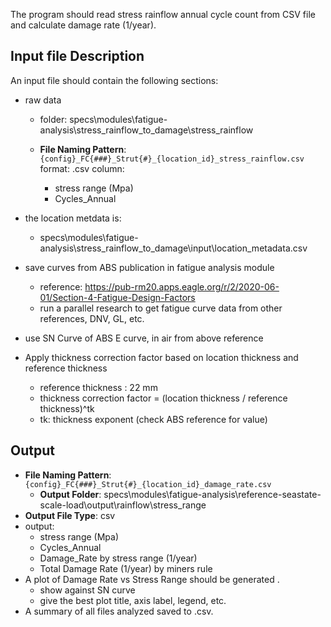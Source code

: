 The program should read stress rainflow annual cycle count from CSV file and calculate damage rate (1/year).


## Input file Description

An input file should contain the following sections:

- raw data
  - folder: specs\modules\fatigue-analysis\stress_rainflow_to_damage\stress_rainflow

  - **File Naming Pattern**: `{config}_FC{###}_Strut{#}_{location_id}_stress_rainflow.csv`
    format: .csv
    column:
    - stress range (Mpa)
    - Cycles_Annual

- the location metdata is:
  - specs\modules\fatigue-analysis\stress_rainflow_to_damage\input\location_metadata.csv
  

- save curves from ABS publication in fatigue analysis module
  - reference: https://pub-rm20.apps.eagle.org/r/2/2020-06-01/Section-4-Fatigue-Design-Factors
  - run a parallel research to get fatigue curve data from other references, DNV, GL, etc.
- use SN Curve of ABS E curve, in air from above reference

- Apply thickness correction factor based on location thickness and reference thickness
  - reference thickness : 22 mm
  - thickness correction factor = (location thickness / reference thickness)^tk
  - tk: thickness exponent (check ABS reference for value)

## Output 
  - **File Naming Pattern**: `{config}_FC{###}_Strut{#}_{location_id}_damage_rate.csv`
    - **Output Folder**: specs\modules\fatigue-analysis\reference-seastate-scale-load\output\rainflow\stress_range
  - **Output File Type**: csv
  - output:
    - stress range (Mpa)
    - Cycles_Annual
    - Damage_Rate by stress range (1/year)
    - Total Damage Rate (1/year) by miners rule
  - A plot of Damage Rate vs Stress Range should be generated .
    - show against SN curve
    - give the best plot title, axis label, legend, etc.
  - A summary of all files analyzed saved to .csv.
